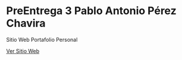 # PreEntrega 3 Pablo Antonio Pérez Chavira

Sitio Web Portafolio Personal

[Ver Sitio Web](https://prz96.github.io/PreEntrega3PerezChavira/)